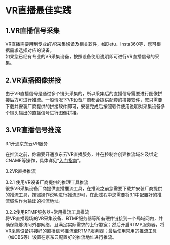 # VR直播最佳实践

## 1.VR直播信号采集

VR直播需要用到专业的VR采集设备及相关软件，如Detu、Insta360等，您可根据需求选择对应的设备。   
如果您已经有专业的VR采集设备，按照设备使用说明即可进行VR直播信号的采集。

## 2.VR直播图像拼接

由于VR直播信号是通过多个镜头采集的，所以采集后的直播信号需要进行图像拼接后方可进行推流。一般情况下VR设备厂商都会提供配套的拼接软件，您只需要下载并安装厂商提供的拼接软件即可，安装完成后按照软件使用说明对采集设备多个镜头输出的直播信号进行图像拼接。

## 3.VR直播信号推流

3.1开通京东云VR服务

在推流之前，你需要开通京东云VR直播服务，并在控制台创建推流域名及绑定CNAME等操作，具体详见“[入门指南](https://github.com/jdcloudcom/cn/blob/edit/documentation/VR-Cloud-Services/VR-Live/Getting-Started/Service-Provisioning.md)”。

3.2VR直播推流

3.2.1 使用VR设备厂商提供的推理工具推流  
很多VR采集设备厂商提供直播推流工具，在推流之前您需要下载并安装厂商提供的推流工具，按照操作说明进行推流即可，在此过程中您需要将3.1中配置好的推流域名作为输出的推流地址。

3.2.2使用RTMP服务器+常用推流工具推流  
将VR直播现场的VR采集设备、RTMP服务器等所有硬件链接到一个局域网内，并确保能够访问外部网络，且满足实际需求的上行带宽；然后开启RTMP服务器，将VR采集设备拼接好的直播信号推流至RTMP服务器；最后使用常用的推流工具（如OBS等）设置在京东云配置好的推流地址进行推流。
 

